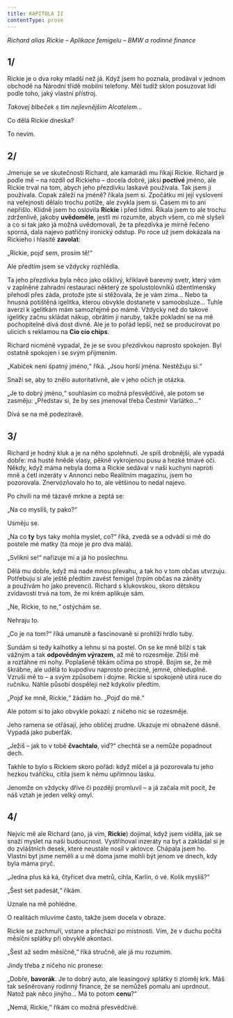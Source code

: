 ```yaml
---
title: KAPITOLA II
contentType: prose
---
```


<section>

_Richard alias Rickie – Aplikace femigelu – BMW a rodinné finance_

## 1/

Rickie je o dva roky mladší než já. Když jsem ho poznala, prodával v jednom obchodě na Národní třídě mobilní telefony. Měl tudíž sklon posuzovat lidi podle toho, jaký vlastní přístroj.

_Takovej blbeček s tim nejlevnějšim Alcatelem…_

Co dělá Rickie dneska?

To nevím.

## 2/

Jmenuje se ve skutečnosti Richard, ale kamarádi mu říkají Rickie. Richard je podle mě – na rozdíl od Rickieho – docela dobré, jaksi **poctivé** jméno, ale Rickie trval na tom, abych jeho přezdívku laskavě používala. Tak jsem ji používala. Copak záleží na jméně? říkala jsem si. Zpočátku mi její vyslovení na veřejnosti dělalo trochu potíže, ale zvykla jsem si. Časem mi to ani nepřišlo. Klidně jsem ho oslovila **Rickie** i před lidmi. Říkala jsem to ale trochu zdrženlivě, jakoby **uvědoměle**, jestli mi rozumíte, abych všem, co mě slyšeli a co si tak jako já možná uvědomovali, že ta přezdívka je mírně řečeno sporná, dala najevo patřičný ironický odstup. Po roce už jsem dokázala na Rickieho i hlasitě **zavolat**:

„Rickie, pojď sem, prosím tě!“

Ale předtím jsem se vždycky rozhlédla.

Ta jeho přezdívka byla něco jako ošklivý, křiklavě barevný svetr, který vám v zaplněné zahradní restauraci některý ze spolustolovníků džentlmensky přehodí přes záda, protože jste si stěžovala, že je vám zima… Nebo ta hnusná potištěná igelitka, kterou obvykle dostanete v samoobsluze… Tuhle averzi k igelitkám mám samozřejmě po mámě. Vždycky než do takové igelitky začnu skládat nákup, obrátím ji naruby, takže pokladní se na mě pochopitelně dívá dost divně. Ale je to pořád lepší, než se producírovat po ulicích s reklamou na **Cio cio chips**.

Richard nicméně vypadal, že je se svou přezdívkou naprosto spokojen. Byl ostatně spokojen i se svým příjmením.

„Kabíček není špatný jméno,“ říká. „Jsou horší jména. Nestěžuju si.“

Snaží se, aby to znělo autoritativně, ale v jeho očích je otázka.

„Je to dobrý jméno,“ souhlasím co možná přesvědčivě, ale potom se zasměju: „Představ si, že by ses jmenoval třeba Čestmír Varlátko…“

Dívá se na mě podezíravě.

## 3/

Richard je hodný kluk a je na něho spolehnutí. Je spíš drobnější, ale vypadá dobře: má husté hnědé vlasy, pěkně vykrojenou pusu a hezké tmavé oči. Někdy, když máma nebyla doma a Rickie sedával v naší kuchyni naproti mně a četl inzeráty v Annonci nebo Realitním magazínu, jsem ho pozorovala. Znervózňovalo ho to, ale většinou to nedal najevo.

Po chvíli na mě tázavě mrkne a zeptá se:

„Na co myslíš, ty pako?“

Usměju se.

„Na co **ty** bys taky mohla myslet, co?“ říká, zvedá se a odvádí si mě do postele mé matky (ta moje je pro dva malá).

„Svlíkni se!“ nařizuje mi a já ho poslechnu.

Dělá mu dobře, když má nade mnou převahu, a tak ho v tom občas utvrzuju. Potřebuju si ale ještě předtím zavést femigel (trpím občas na záněty a používám ho jako prevenci). Richard s klukovskou, skoro dětskou zvídavostí trvá na tom, že mi krém aplikuje sám.

„Ne, Rickie, to ne,“ ostýchám se.

Nehraju to.

„Co je na tom?“ říká umanutě a fascinovaně si prohlíží hrdlo tuby.

Sundám si tedy kalhotky a lehnu si na postel. On se ke mně blíží s tak vážným a tak **odpovědným výrazem**, až mě to rozesměje. Ztiší mě a roztáhne mi nohy. Poplašeně těkám očima po stropě. Bojím se, že mě škrábne, ale udělá to kupodivu naprosto precizně, jemně, ohleduplně. Vzruší mě to – a svým způsobem i dojme. Rickie si spokojeně utírá ruce do ručníku. Náhle působí dospěleji než kdykoliv předtím.

„Pojď ke mně, Rickie,“ žádám ho. „Pojď do mě.“

Ale potom si to jako obvykle pokazí: z ničeho nic se rozesměje.

Jeho ramena se otřásají, jeho obličej zrudne. Ukazuje mi obnažené dásně. Vypadá jako puberťák.

„Ježiš – jak to v tobě **čvachtalo**, viď?“ chechtá se a nemůže popadnout dech.

Takhle to bylo s Rickiem skoro pořád: když mlčel a já pozorovala tu jeho hezkou tvářičku, cítila jsem k němu upřímnou lásku.

Jenomže on vždycky dříve či později promluvil – a já začala mít pocit, že náš vztah je jeden velký omyl.

## 4/

Nejvíc mě ale Richard (ano, já vím, **Rickie**) dojímal, když jsem viděla, jak se snaží myslet na naši budoucnost. Vystřihoval inzeráty na byt a zakládal si je do zvláštních desek, které neustále nosil v aktovce. Chápala jsem ho. Vlastní byt jsme neměli a u mě doma jsme mohli být jenom ve dnech, kdy byla máma pryč.

„Jedna plus ká ká, čtyřicet dva metrů, cihla, Karlín, ó vé. Kolik myslíš?“

„Šest set padesát,“ říkám.

Uznale na mě pohlédne.

O realitách mluvíme často, takže jsem docela v obraze.

Rickie se zachmuří, vstane a přechází po místnosti. Vím, že v duchu počítá měsíční splátky při obvyklé akontaci.

„Šest až sedm měsíčně,“ říká stručně, ale já mu rozumím.

Jindy třeba z ničeho nic pronese:

„Dobře, **bavorák**. Je to dobrý auto, ale leasingový splátky ti zloměj krk. Máš tak sešněrovaný rodinný finance, že se nemůžeš pomalu ani uprdnout. Natož pak něco jinýho… Má to potom **cenu**?“

„Nemá, Rickie,“ říkám co možná přesvědčivě.

</section>
